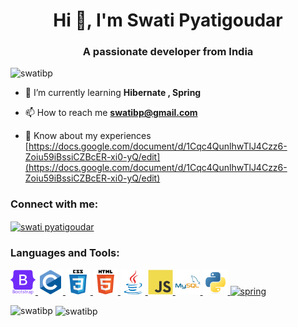 <h1 align="center">Hi 👋, I'm Swati Pyatigoudar</h1>
<h3 align="center">A passionate developer from India</h3>

<p align="left"> <img src="https://komarev.com/ghpvc/?username=swatibp&label=Profile%20views&color=0e75b6&style=flat" alt="swatibp" /> </p>

- 🌱 I’m currently learning **Hibernate , Spring**

- 📫 How to reach me **swatibp@gmail.com**

- 📄 Know about my experiences [https://docs.google.com/document/d/1Cqc4QunlhwTlJ4Czz6-Zoiu59iBssiCZBcER-xi0-yQ/edit](https://docs.google.com/document/d/1Cqc4QunlhwTlJ4Czz6-Zoiu59iBssiCZBcER-xi0-yQ/edit)

<h3 align="left">Connect with me:</h3>
<p align="left">
<a href="https://linkedin.com/in/swati pyatigoudar" target="blank"><img align="center" src="https://raw.githubusercontent.com/rahuldkjain/github-profile-readme-generator/master/src/images/icons/Social/linked-in-alt.svg" alt="swati pyatigoudar" height="30" width="40" /></a>
</p>

<h3 align="left">Languages and Tools:</h3>
<p align="left"> <a href="https://getbootstrap.com" target="_blank" rel="noreferrer"> <img src="https://raw.githubusercontent.com/devicons/devicon/master/icons/bootstrap/bootstrap-plain-wordmark.svg" alt="bootstrap" width="40" height="40"/> </a> <a href="https://www.cprogramming.com/" target="_blank" rel="noreferrer"> <img src="https://raw.githubusercontent.com/devicons/devicon/master/icons/c/c-original.svg" alt="c" width="40" height="40"/> </a> <a href="https://www.w3schools.com/css/" target="_blank" rel="noreferrer"> <img src="https://raw.githubusercontent.com/devicons/devicon/master/icons/css3/css3-original-wordmark.svg" alt="css3" width="40" height="40"/> </a> <a href="https://www.w3.org/html/" target="_blank" rel="noreferrer"> <img src="https://raw.githubusercontent.com/devicons/devicon/master/icons/html5/html5-original-wordmark.svg" alt="html5" width="40" height="40"/> </a> <a href="https://www.java.com" target="_blank" rel="noreferrer"> <img src="https://raw.githubusercontent.com/devicons/devicon/master/icons/java/java-original.svg" alt="java" width="40" height="40"/> </a> <a href="https://developer.mozilla.org/en-US/docs/Web/JavaScript" target="_blank" rel="noreferrer"> <img src="https://raw.githubusercontent.com/devicons/devicon/master/icons/javascript/javascript-original.svg" alt="javascript" width="40" height="40"/> </a> <a href="https://www.mysql.com/" target="_blank" rel="noreferrer"> <img src="https://raw.githubusercontent.com/devicons/devicon/master/icons/mysql/mysql-original-wordmark.svg" alt="mysql" width="40" height="40"/> </a> <a href="https://www.python.org" target="_blank" rel="noreferrer"> <img src="https://raw.githubusercontent.com/devicons/devicon/master/icons/python/python-original.svg" alt="python" width="40" height="40"/> </a> <a href="https://spring.io/" target="_blank" rel="noreferrer"> <img src="https://www.vectorlogo.zone/logos/springio/springio-icon.svg" alt="spring" width="40" height="40"/> </a> </p>

<p><img align="left" src="https://github-readme-stats.vercel.app/api/top-langs?username=swatibp&show_icons=true&locale=en&layout=compact" alt="swatibp" /></p>

<p>&nbsp;<img align="center" src="https://github-readme-stats.vercel.app/api?username=swatibp&show_icons=true&locale=en" alt="swatibp" /></p>

